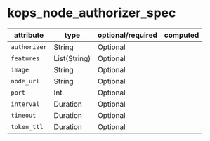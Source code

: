 # kops_node_authorizer_spec

| attribute | type | optional/required | computed |
| --- | --- | --- | --- |
| `authorizer` | String | Optional |  |
| `features` | List(String) | Optional |  |
| `image` | String | Optional |  |
| `node_url` | String | Optional |  |
| `port` | Int | Optional |  |
| `interval` | Duration | Optional |  |
| `timeout` | Duration | Optional |  |
| `token_ttl` | Duration | Optional |  |
